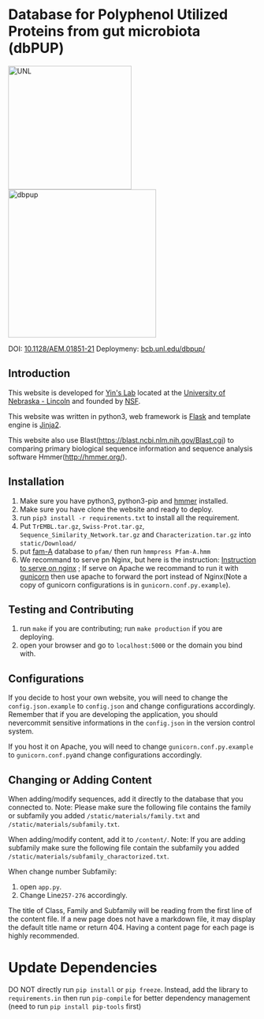 # Database for Polyphenol Utilized Proteins from gut microbiota (dbPUP)

<img src="https://ucomm.unl.edu/images/brand-book/Our-marks/R-UNL-Hex.svg" alt="UNL" width="250"> <img src="https://i.loli.net/2020/12/28/JFs9E86SkdfGpvK.png" alt="dbpup" width="300">

DOI: [10.1128/AEM.01851-21](https://doi.org/10.1128/AEM.01851-21)
Deploymeny: [bcb.unl.edu/dbpup/](https://bcb.unl.edu/dbpup/)

## Introduction


This website is developed for [Yin's Lab](http://bcb.unl.edu/) located at
the [University of Nebraska - Lincoln](https://www.unl.edu) and founded by [NSF](https://www.nsf.gov/).

This website was written in python3, web framework is [Flask](https://flask.palletsprojects.com/en/1.1.x/) and template
engine is [Jinja2](https://jinja.palletsprojects.com/en/2.11.x/).

This website also use Blast(https://blast.ncbi.nlm.nih.gov/Blast.cgi) to comparing primary biological sequence
information and sequence analysis software Hmmer(http://hmmer.org/).

## Installation

1. Make sure you have python3, python3-pip and [hmmer](http://hmmer.org/) installed.
2. Make sure you have clone the website and ready to deploy.
3. run `pip3 install -r requirements.txt` to install all the requirement.
4. Put `TrEMBL.tar.gz`, `Swiss-Prot.tar.gz`, `Sequence_Similarity_Network.tar.gz` and `Characterization.tar.gz`
   into `static/Download/`
6. put [fam-A](ftp://ftp.ebi.ac.uk/pub/databases/Pfam/releases/Pfam33.1/Pfam-A.hmm.gz) database to `pfam/` then
   run `hmmpress Pfam-A.hmm`
7. We recommand to serve pn Nginx, but here is the
   instruction: [Instruction to serve on nginx](https://www.digitalocean.com/community/tutorials/how-to-serve-flask-applications-with-uswgi-and-nginx-on-ubuntu-18-04)
   ; If serve on Apache we recommand to run it
   with [gunicorn](https://www.digitalocean.com/community/tutorials/how-to-serve-flask-applications-with-gunicorn-and-nginx-on-ubuntu-18-04)
   then use apache to forward the port instead of Nginx(Note a copy of gunicorn configurations is
   in `gunicorn.conf.py.example`).

## Testing and Contributing

1. run `make` if you are contributing; run `make production` if you are deploying.
2. open your browser and go to `localhost:5000` or the domain you bind with.

## Configurations

If you decide to host your own website, you will need to change the `config.json.example` to `config.json` and change
configurations accordingly. Remember that if you are developing the application, you should nevercommit sensitive
informations in the `config.json` in the version control system.

If you host it on Apache, you will need to change `gunicorn.conf.py.example` to `gunicorn.conf.py`and change
configurations accordingly.

## Changing or Adding Content

When adding/modify sequences, add it directly to the database that you connected to. Note: Please make sure the
following file contains the family or subfamily you added `/static/materials/family.txt`
and `/static/materials/subfamily.txt`.

When adding/modify content, add it to `/content/`. Note: If you are adding subfamily make sure the following file
contain the subfamily you added `/static/materials/subfamily_charactorized.txt`.

When change number Subfamily:

1. open `app.py`.
2. Change Line`257-276` accordingly.

The title of Class, Family and Subfamily will be reading from the first line of the content file. If a new page does not
have a markdown file, it may display the default title name or return 404. Having a content page for each page is highly
recommended.

# Update Dependencies

DO NOT directly run `pip install` or `pip freeze`. Instead, add the library to `requirements.in` then run `pip-compile`
for better dependency management (need to run `pip install pip-tools` first)
